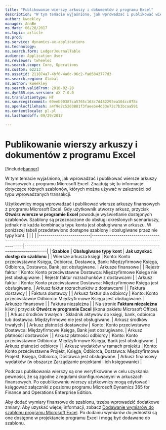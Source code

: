 ```yaml
---
title: "Publikowanie wierszy arkuszy i dokumentów z programu Excel"
description: "W tym temacie wyjaśniono, jak wprowadzać i publikować wiersze arkuszy finansowych z programu Microsoft Excel. Znajdują się tu informacje dotyczące różnych szablonów, których można używać w zależności od typu wprowadzanych transakcji."
author: kweekley
manager: AnnBe
ms.date: 06/20/2017
ms.topic: article
ms.prod: 
ms.service: dynamics-ax-applications
ms.technology: 
ms.search.form: LedgerJournalTable
audience: Application User
ms.reviewer: twheeloc
ms.search.scope: Core, Operations
ms.custom: 62213
ms.assetid: 211874a7-4bf0-4a0c-96c2-fa05042777d3
ms.search.region: Global
ms.author: kweekley
ms.search.validFrom: 2016-02-28
ms.dyn365.ops.version: AX 7.0.0
ms.translationtype: HT
ms.sourcegitcommit: 69eeb90387ca5765c163c7d482295ea104cc078c
ms.openlocfilehash: a4f9e2c5203881f3faeebe4d33e72c7b3bcaa591
ms.contentlocale: pl-pl
ms.lasthandoff: 09/29/2017

---
```


# <a name="publish-journal-lines-and-documents-from-excel"></a>Publikowanie wierszy arkuszy i dokumentów z programu Excel

[!include[banner](../includes/banner.md)]


W tym temacie wyjaśniono, jak wprowadzać i publikować wiersze arkuszy finansowych z programu Microsoft Excel. Znajdują się tu informacje dotyczące różnych szablonów, których można używać w zależności od typu wprowadzanych transakcji.

Użytkownicy mogą wprowadzać i publikować wiersze arkuszy finansowych z programu Microsoft Excel. Gdy użytkownik utworzy arkusz, przycisk **Otwórz wiersze w programie Excel** powoduje wyświetlanie dostępnych szablonów. Szablony są przeznaczone do obsługi określonych scenariuszy, jednak nie każda kombinacja typu konta jest obsługiwana w arkuszu. W poniższej tabeli przedstawiono dostępne szablony i obsługiwane przez nie typy kont.
|                          |                                                                                                                         |                                                                                         |
|--------------------------|-------------------------------------------------------------------------------------------------------------------------|-----------------------------------------------------------------------------------------|
| **Szablon**             | **Obsługiwane typy kont**                                                                                             | **Jak uzyskać dostęp do szablonu**                                                          |
| Wiersze arkusza księgi     | Konto: Konto przeciwstawne Księga, Odbiorca, Dostawca, Bank: Międzyfirmowe Księga, Odbiorca, Dostawca, Bank jest obsługiwane.       | Arkusze finansowe                                                                         |
| Rejestr faktur         | Konto: Konto przeciwstawne Dostawca: Międzyfirmowe Księga nie jest obsługiwane.                                                    | Rejestr faktur rozrachunków z dostawcami                                                                     |
| Arkusz faktur          | Konta: Konto przeciwstawne Dostawca: Międzyfirmowe Księga jest obsługiwane.                                                      | Arkusz faktur rozrachunków z dostawcami                                                                      |
| Faktura dostawcy           |                                                                                                                         | Faktura dostawcy                                                                          |
| Arkusz faktur dla odbiorcy | Konto: Konto przeciwstawne Odbiorca: Międzyfirmowe Księga jest obsługiwane.                                                     | Arkusze finansowe                                                                         |
| Faktura niezależna        |                                                                                                                         | Na stronie **Faktura niezależna** kliknij przycisk **Otwórz w programie Excel** (ikona pakietu Microsoft Office). |
| Arkusz środków trwałych     | Składnik aktywów do księgi, bank, odbiorca lub dostawca. Międzyfirmowe nie jest obsługiwane.                                               | Arkusz środków trwałych                                                                     |
| Arkusz płatności dostawców   | Konto: Konto przeciwstawne Dostawca: Międzyfirmowe Księga, Bank jest obsługiwane.                                                 | Arkusz płatności dostawców                                                                  |
| Arkusz płatności odbiorcy | Konto: Konto przeciwstawne Odbiorca: Międzyfirmowe Księga, Bank jest obsługiwane.                                               | Arkusz płatności odbiorcy                                                                |
| Arkusz wydatków w ramach projektu  | Konto: Konto przeciwstawne Projekt, Księga, Odbiorca, Dostawca: Międzyfirmowe Projekt, Księga, Odbiorca, Dostawca jest obsługiwane. | Arkusz finansowy wydatków (w obszarze Zarządzanie projektami i ich księgowanie)                       |

Podczas publikowania wierszy są one weryfikowane w celu uzyskania pewności, że są zgodne z regułami skonfigurowanymi w arkuszach finansowych. Po opublikowaniu wierszy użytkownicy mogą edytować i księgować załączniki z poziomu programu Microsoft Dynamics 365 for Finance and Operations Enterprise Edition. 

Aby dodać wymiary finansowe do szablonu, trzeba wprowadzić dodatkowe zmiany. Aby uzyskać więcej informacji, zobacz [Dodawanie wymiarów do szablonu programu Microsoft Excel](../../dev-itpro/financial/add-dimensions-excel-templates.md). Po dodaniu wymiarów do jednostki są one dostępne w projektancie programu Excel i mogą być dodawane do szablonu.






